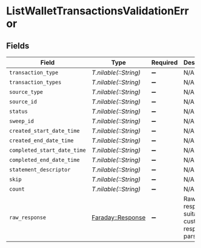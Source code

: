 # ListWalletTransactionsValidationError


## Fields

| Field                                                                       | Type                                                                        | Required                                                                    | Description                                                                 |
| --------------------------------------------------------------------------- | --------------------------------------------------------------------------- | --------------------------------------------------------------------------- | --------------------------------------------------------------------------- |
| `transaction_type`                                                          | *T.nilable(::String)*                                                       | :heavy_minus_sign:                                                          | N/A                                                                         |
| `transaction_types`                                                         | *T.nilable(::String)*                                                       | :heavy_minus_sign:                                                          | N/A                                                                         |
| `source_type`                                                               | *T.nilable(::String)*                                                       | :heavy_minus_sign:                                                          | N/A                                                                         |
| `source_id`                                                                 | *T.nilable(::String)*                                                       | :heavy_minus_sign:                                                          | N/A                                                                         |
| `status`                                                                    | *T.nilable(::String)*                                                       | :heavy_minus_sign:                                                          | N/A                                                                         |
| `sweep_id`                                                                  | *T.nilable(::String)*                                                       | :heavy_minus_sign:                                                          | N/A                                                                         |
| `created_start_date_time`                                                   | *T.nilable(::String)*                                                       | :heavy_minus_sign:                                                          | N/A                                                                         |
| `created_end_date_time`                                                     | *T.nilable(::String)*                                                       | :heavy_minus_sign:                                                          | N/A                                                                         |
| `completed_start_date_time`                                                 | *T.nilable(::String)*                                                       | :heavy_minus_sign:                                                          | N/A                                                                         |
| `completed_end_date_time`                                                   | *T.nilable(::String)*                                                       | :heavy_minus_sign:                                                          | N/A                                                                         |
| `statement_descriptor`                                                      | *T.nilable(::String)*                                                       | :heavy_minus_sign:                                                          | N/A                                                                         |
| `skip`                                                                      | *T.nilable(::String)*                                                       | :heavy_minus_sign:                                                          | N/A                                                                         |
| `count`                                                                     | *T.nilable(::String)*                                                       | :heavy_minus_sign:                                                          | N/A                                                                         |
| `raw_response`                                                              | [Faraday::Response](https://www.rubydoc.info/gems/faraday/Faraday/Response) | :heavy_minus_sign:                                                          | Raw HTTP response; suitable for custom response parsing                     |